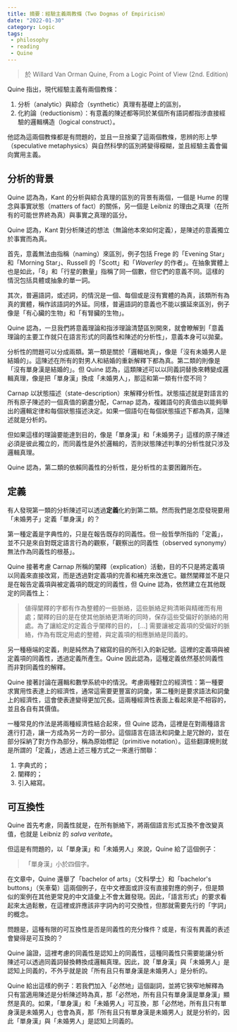 ```yaml
---
title: 摘要：經驗主義兩教條（Two Dogmas of Empiricism）
date: "2022-01-30"
category: Logic
tags:
 - philosophy
 - reading
 - Quine
---
```


> 於 Willard Van Orman Quine, From a Logic Point of View (2nd. Edition)

Quine 指出，現代經驗主義有兩個教條：

1. 分析（analytic）與綜合（synthetic）真理有基礎上的區別，
2. 化約論（reductionism）：有意義的陳述都等同於某個所有語詞都指涉直接經驗的邏輯構造（logical construct）。

他認為這兩個教條都是有問題的，並且一旦捨棄了這兩個教條，思辨的形上學（speculative metaphysics）與自然科學的區別將變得糢糊，並且經驗主義會偏向實用主義。

## 分析的背景

Quine 認為為，Kant 的分析與綜合真理的區別的背景有兩個，一個是 Hume 的理念與事實狀態（matters of fact）的關係，另一個是 Leibniz 的理由之真理（在所有的可能世界終為真）與事實之真理的區分。

Quine 認為，Kant 對分析陳述的想法（無論他本來如何定義），是陳述的意義獨立於事實而為真。

首先，意義無法由指稱（naming）來區別，例子包括 Frege 的「Evening Star」和「Morning Star」、Russell 的「Scott」和「*Waverley* 的作者」。在抽象實體上也是如此，「8」和「行星的數量」指稱了同一個數，但它們的意義不同。這樣的情況包括具體或抽象的單一詞。

其次，普遍語詞，或述詞，的情況是一個、每個或是沒有實體的為真，該類所有為真的實體，稱作該語詞的外延。同樣，普遍語詞的意義也不能以擴延來區別，例子像是「有心臟的生物」和「有腎臟的生物」。

Quine 認為，一旦我們將意義理論和指涉理論清楚區別開來，就會瞭解到「意義理論的主要工作就只在語言形式的同義性和陳述的分析性」，意義本身可以拋棄。

分析性的問題可以分成兩類。第一類是關於「邏輯地真」，像是「沒有未婚男人是結婚的」。這陳述在所有的對男人和結婚的重新解釋下都為真。第二類的則像是「沒有單身漢是結婚的」。但 Quine 認為，這類陳述可以以同義詞替換來轉變成邏輯真理，像是把「單身漢」換成「未婚男人」，那這和第一類有什麼不同？

Carnap 以狀態描述（state-description）來解釋分析性。狀態描述就是對語言的所有原子陳述的一個真值的窮盡分配，Carnap 認為，複雜語句的真值由以能夠舉出的邏輯定律和每個狀態描述決定。如果一個語句在每個狀態描述下都為真，這陳述就是分析的。

但如果這樣的理論要能達到目的，像是「單身漢」和「未婚男子」這樣的原子陳述必須是彼此獨立的，而同義性是外於邏輯的，否則狀態陳述判準的分析性就只涉及邏輯真理。

Quine 認為，第二類的依賴同義性的分析性，是分析性的主要困難所在。

## 定義

有人發現第一類的分析陳述可以透過**定義**化約到第二類。然而我們是怎麼發現要用「未婚男子」定義「單身漢」的？

第一種定義是字典性的，只是在報告既存的同義性。但一般哲學所指的「定義」，並不只是來自對既定語言行為的觀察，「觀察出的同義性（observed synonymy）無法作為同義性的根基」。

Quine 接著考慮 Carnap 所稱的闡釋（explication）活動，目的不只是將定義項以同義來直接改寫，而是透過對定義項的完善和補充來改進它。雖然闡釋並不是只是在報告定義項與被定義項的既定的同義性，但 Quine 認為，依然建立在其他既定的同義性上：

> 値得闡釋的字都有作為整體的一些脈絡，這些脈絡足夠清晰與精確而有用處；闡釋的目的是在使其他脈絡更清晰的同時，保存這些受偏好的脈絡的用處。為了讓給定的定義合乎闡釋的目的， \[...\] 需要讓被定義項的受偏好的脈絡，作為有既定用處的整體，與定義項的相應脈絡是同義的。

另一種極端的定義，則是純然為了縮寫的目的所引入的新記號。這裡的定義項與被定義項的同義性，透過定義所產生。Quine 因此認為，這種定義依然基於同義性而非對同義性的解釋。

Quine 接著討論在邏輯和數學系統中的情況。考慮兩種對立的經濟性：第一種要求實用性表達上的經濟性，通常這需要更豐富的詞彙，第二種則是要求語法和詞彙上的經濟性，這會使表達變得更加冗長。這兩種經濟性表面上看起來是不相容的，並且各自有其價值。

一種常見的作法是將兩種經濟性結合起來，但 Quine 認為，這裡是在對兩種語言進行打造，讓一方成為另一方的一部分。這個語言在語法和詞彙上是冗餘的，並在部分採納了對方作為部分，稱為原始標記（primitive notation）。這些翻譯規則就是所謂的「定義」，透過上述三種方式之一來進行關聯：

1. 字典式的；
2. 闡釋的；
3. 引入縮寫。

## 可互換性

Quine 首先考慮，同義性就是，在所有脈絡下，將兩個語言形式互換不會改變真值，也就是 Leibniz 的 *salva veritate*。

但這是有問題的，以「單身漢」和「未婚男人」來說，Quine 給了這個例子：

> 「單身漢」小於四個字。

在文章中，Quine 還舉了「bachelor of arts」（文科學士）和「bachelor's buttons」（矢車菊）這兩個例子，在中文裡面或許沒有直接對應的例子，但是類似的案例在其他更常見的中文語彙上不會太難發現。因此，「語言形式」的要求看起來太過鬆散，在這裡或許應該非字詞內的可交換性，但那就需要先行的「字詞」的概念。

問題是，這種有限的可互換性是否是同義性的充分條件？或是，有沒有異義的表述會變得是可互換的？

Quine 論證，這裡考慮的同義性是認知上的同義性，這種同義性只需要能讓分析陳述可以透過同義詞替換轉換成邏輯真理。因此，說「單身漢」與「未婚男人」是認知上同義的，不外乎就是說「所有且只有單身漢是未婚男人」是分析的。

Quine 給出這樣的例子：若我們加入「必然地」這個副詞，並將它狹窄地解釋為只有當適用陳述是分析陳述時為真，那「必然地，所有且只有單身漢是單身漢」顯然是真的。如果，「單身漢」和「未婚男人」可互換，那「必然地，所有且只有單身漢是未婚男人」也會為真，那「所有且只有單身漢是未婚男人」就是分析的，因此「單身漢」與「未婚男人」是認知上同義的。

